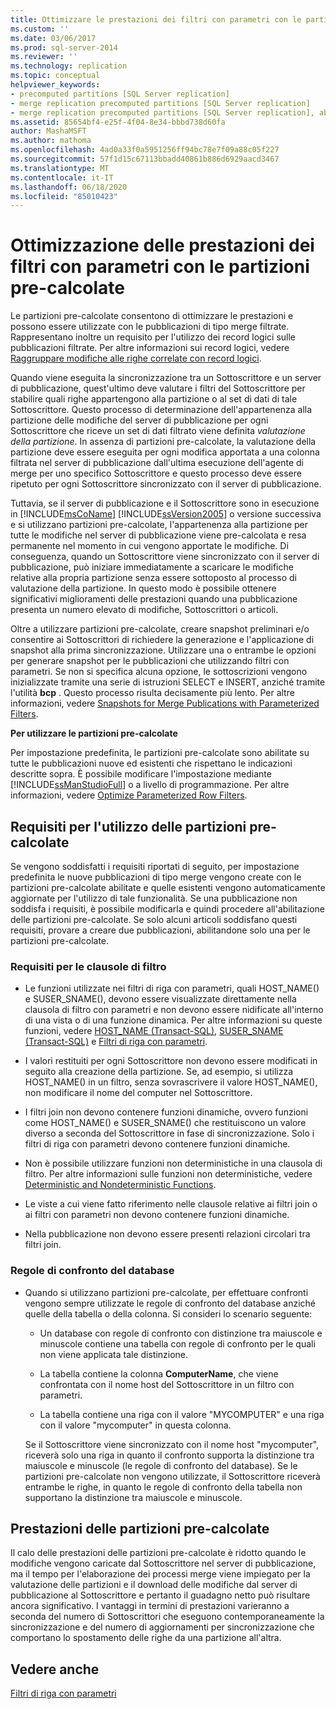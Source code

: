 ```yaml
---
title: Ottimizzare le prestazioni dei filtri con parametri con le partizioni pre-calcolate | Microsoft Docs
ms.custom: ''
ms.date: 03/06/2017
ms.prod: sql-server-2014
ms.reviewer: ''
ms.technology: replication
ms.topic: conceptual
helpviewer_keywords:
- precomputed partitions [SQL Server replication]
- merge replication precomputed partitions [SQL Server replication]
- merge replication precomputed partitions [SQL Server replication], about precomputed partitions
ms.assetid: 85654bf4-e25f-4f04-8e34-bbbd738d60fa
author: MashaMSFT
ms.author: mathoma
ms.openlocfilehash: 4ad0a33f0a5951256ff94bc78e7f09a88c05f227
ms.sourcegitcommit: 57f1d15c67113bbadd40861b886d6929aacd3467
ms.translationtype: MT
ms.contentlocale: it-IT
ms.lasthandoff: 06/18/2020
ms.locfileid: "85010423"
---
```

# <a name="optimize-parameterized-filter-performance-with-precomputed-partitions"></a>Ottimizzazione delle prestazioni dei filtri con parametri con le partizioni pre-calcolate
  Le partizioni pre-calcolate consentono di ottimizzare le prestazioni e possono essere utilizzate con le pubblicazioni di tipo merge filtrate. Rappresentano inoltre un requisito per l'utilizzo dei record logici sulle pubblicazioni filtrate. Per altre informazioni sui record logici, vedere [Raggruppare modifiche alle righe correlate con record logici](group-changes-to-related-rows-with-logical-records.md).  
  
 Quando viene eseguita la sincronizzazione tra un Sottoscrittore e un server di pubblicazione, quest'ultimo deve valutare i filtri del Sottoscrittore per stabilire quali righe appartengono alla partizione o al set di dati di tale Sottoscrittore. Questo processo di determinazione dell'appartenenza alla partizione delle modifiche del server di pubblicazione per ogni Sottoscrittore che riceve un set di dati filtrato viene definita *valutazione della partizione*. In assenza di partizioni pre-calcolate, la valutazione della partizione deve essere eseguita per ogni modifica apportata a una colonna filtrata nel server di pubblicazione dall'ultima esecuzione dell'agente di merge per uno specifico Sottoscrittore e questo processo deve essere ripetuto per ogni Sottoscrittore sincronizzato con il server di pubblicazione.  
  
 Tuttavia, se il server di pubblicazione e il Sottoscrittore sono in esecuzione in [!INCLUDE[msCoName](../../../includes/msconame-md.md)] [!INCLUDE[ssVersion2005](../../../includes/ssversion2005-md.md)] o versione successiva e si utilizzano partizioni pre-calcolate, l'appartenenza alla partizione per tutte le modifiche nel server di pubblicazione viene pre-calcolata e resa permanente nel momento in cui vengono apportate le modifiche. Di conseguenza, quando un Sottoscrittore viene sincronizzato con il server di pubblicazione, può iniziare immediatamente a scaricare le modifiche relative alla propria partizione senza essere sottoposto al processo di valutazione della partizione. In questo modo è possibile ottenere significativi miglioramenti delle prestazioni quando una pubblicazione presenta un numero elevato di modifiche, Sottoscrittori o articoli.  
  
 Oltre a utilizzare partizioni pre-calcolate, creare snapshot preliminari e/o consentire ai Sottoscrittori di richiedere la generazione e l'applicazione di snapshot alla prima sincronizzazione. Utilizzare una o entrambe le opzioni per generare snapshot per le pubblicazioni che utilizzando filtri con parametri. Se non si specifica alcuna opzione, le sottoscrizioni vengono inizializzate tramite una serie di istruzioni SELECT e INSERT, anziché tramite l'utilità **bcp** . Questo processo risulta decisamente più lento. Per altre informazioni, vedere [Snapshots for Merge Publications with Parameterized Filters](../snapshots-for-merge-publications-with-parameterized-filters.md).  
  
 **Per utilizzare le partizioni pre-calcolate**  
  
 Per impostazione predefinita, le partizioni pre-calcolate sono abilitate su tutte le pubblicazioni nuove ed esistenti che rispettano le indicazioni descritte sopra. È possibile modificare l'impostazione mediante [!INCLUDE[ssManStudioFull](../../../includes/ssmanstudiofull-md.md)] o a livello di programmazione. Per altre informazioni, vedere [Optimize Parameterized Row Filters](../publish/optimize-parameterized-row-filters.md).  
  
## <a name="requirements-for-using-precomputed-partitions"></a>Requisiti per l'utilizzo delle partizioni pre-calcolate  
 Se vengono soddisfatti i requisiti riportati di seguito, per impostazione predefinita le nuove pubblicazioni di tipo merge vengono create con le partizioni pre-calcolate abilitate e quelle esistenti vengono automaticamente aggiornate per l'utilizzo di tale funzionalità. Se una pubblicazione non soddisfa i requisiti, è possibile modificarla e quindi procedere all'abilitazione delle partizioni pre-calcolate. Se solo alcuni articoli soddisfano questi requisiti, provare a creare due pubblicazioni, abilitandone solo una per le partizioni pre-calcolate.  
  
### <a name="requirements-for-filter-clauses"></a>Requisiti per le clausole di filtro  
  
-   Le funzioni utilizzate nei filtri di riga con parametri, quali HOST_NAME() e SUSER_SNAME(), devono essere visualizzate direttamente nella clausola di filtro con parametri e non devono essere nidificate all'interno di una vista o di una funzione dinamica. Per altre informazioni su queste funzioni, vedere [HOST_NAME &#40;Transact-SQL&#41;](/sql/t-sql/functions/host-name-transact-sql), [SUSER_SNAME &#40;Transact-SQL&#41;](/sql/t-sql/functions/suser-sname-transact-sql) e [Filtri di riga con parametri](parameterized-filters-parameterized-row-filters.md).  
  
-   I valori restituiti per ogni Sottoscrittore non devono essere modificati in seguito alla creazione della partizione. Se, ad esempio, si utilizza HOST_NAME() in un filtro, senza sovrascrivere il valore HOST_NAME(), non modificare il nome del computer nel Sottoscrittore.  
  
-   I filtri join non devono contenere funzioni dinamiche, ovvero funzioni come HOST_NAME() e SUSER_SNAME() che restituiscono un valore diverso a seconda del Sottoscrittore in fase di sincronizzazione. Solo i filtri di riga con parametri devono contenere funzioni dinamiche.  
  
-   Non è possibile utilizzare funzioni non deterministiche in una clausola di filtro. Per altre informazioni sulle funzioni non deterministiche, vedere [Deterministic and Nondeterministic Functions](../../user-defined-functions/deterministic-and-nondeterministic-functions.md).  
  
-   Le viste a cui viene fatto riferimento nelle clausole relative ai filtri join o ai filtri con parametri non devono contenere funzioni dinamiche.  
  
-   Nella pubblicazione non devono essere presenti relazioni circolari tra filtri join.  
  
### <a name="database-collation"></a>Regole di confronto del database  
  
-   Quando si utilizzano partizioni pre-calcolate, per effettuare confronti vengono sempre utilizzate le regole di confronto del database anziché quelle della tabella o della colonna. Si consideri lo scenario seguente:  
  
    -   Un database con regole di confronto con distinzione tra maiuscole e minuscole contiene una tabella con regole di confronto per le quali non viene applicata tale distinzione.  
  
    -   La tabella contiene la colonna **ComputerName**, che viene confrontata con il nome host del Sottoscrittore in un filtro con parametri.  
  
    -   La tabella contiene una riga con il valore "MYCOMPUTER" e una riga con il valore "mycomputer" in questa colonna.  
  
     Se il Sottoscrittore viene sincronizzato con il nome host "mycomputer", riceverà solo una riga in quanto il confronto supporta la distinzione tra maiuscole e minuscole (le regole di confronto del database). Se le partizioni pre-calcolate non vengono utilizzate, il Sottoscrittore riceverà entrambe le righe, in quanto le regole di confronto della tabella non supportano la distinzione tra maiuscole e minuscole.  
  
## <a name="performance-of-precomputed-partitions"></a>Prestazioni delle partizioni pre-calcolate  
 Il calo delle prestazioni delle partizioni pre-calcolate è ridotto quando le modifiche vengono caricate dal Sottoscrittore nel server di pubblicazione, ma il tempo per l'elaborazione dei processi merge viene impiegato per la valutazione delle partizioni e il download delle modifiche dal server di pubblicazione al Sottoscrittore e pertanto il guadagno netto può risultare ancora significativo. I vantaggi in termini di prestazioni varieranno a seconda del numero di Sottoscrittori che eseguono contemporaneamente la sincronizzazione e del numero di aggiornamenti per sincronizzazione che comportano lo spostamento delle righe da una partizione all'altra.  
  
## <a name="see-also"></a>Vedere anche  
 [Filtri di riga con parametri](parameterized-filters-parameterized-row-filters.md)  
  
  
